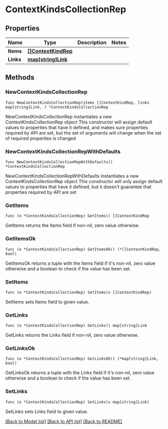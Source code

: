 # ContextKindsCollectionRep

## Properties

Name | Type | Description | Notes
------------ | ------------- | ------------- | -------------
**Items** | [**[]ContextKindRep**](ContextKindRep.md) |  | 
**Links** | [**map[string]Link**](Link.md) |  | 

## Methods

### NewContextKindsCollectionRep

`func NewContextKindsCollectionRep(items []ContextKindRep, links map[string]Link, ) *ContextKindsCollectionRep`

NewContextKindsCollectionRep instantiates a new ContextKindsCollectionRep object
This constructor will assign default values to properties that have it defined,
and makes sure properties required by API are set, but the set of arguments
will change when the set of required properties is changed

### NewContextKindsCollectionRepWithDefaults

`func NewContextKindsCollectionRepWithDefaults() *ContextKindsCollectionRep`

NewContextKindsCollectionRepWithDefaults instantiates a new ContextKindsCollectionRep object
This constructor will only assign default values to properties that have it defined,
but it doesn't guarantee that properties required by API are set

### GetItems

`func (o *ContextKindsCollectionRep) GetItems() []ContextKindRep`

GetItems returns the Items field if non-nil, zero value otherwise.

### GetItemsOk

`func (o *ContextKindsCollectionRep) GetItemsOk() (*[]ContextKindRep, bool)`

GetItemsOk returns a tuple with the Items field if it's non-nil, zero value otherwise
and a boolean to check if the value has been set.

### SetItems

`func (o *ContextKindsCollectionRep) SetItems(v []ContextKindRep)`

SetItems sets Items field to given value.


### GetLinks

`func (o *ContextKindsCollectionRep) GetLinks() map[string]Link`

GetLinks returns the Links field if non-nil, zero value otherwise.

### GetLinksOk

`func (o *ContextKindsCollectionRep) GetLinksOk() (*map[string]Link, bool)`

GetLinksOk returns a tuple with the Links field if it's non-nil, zero value otherwise
and a boolean to check if the value has been set.

### SetLinks

`func (o *ContextKindsCollectionRep) SetLinks(v map[string]Link)`

SetLinks sets Links field to given value.



[[Back to Model list]](../README.md#documentation-for-models) [[Back to API list]](../README.md#documentation-for-api-endpoints) [[Back to README]](../README.md)


